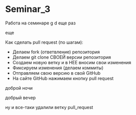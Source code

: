 # Seminar_3

Работа на семинаре
g
d
еще раз

еще

Как сделать pull request (по шагам):

- Делаем fork (ответвление) репозитория
- Делаем git clone СВОЕЙ версии репозитория
- Создаем новую ветку и в НЕЕ вносим свои изменения
- Фиксируем изменения (делаем коммиты)
- Отправляем свою версию в свой GitHub
- На сайте GitHub нажимаем кнопку pull request

доброй ночи
 
 добрый вечер
 
ну и все-таки удалили ветку pull_request